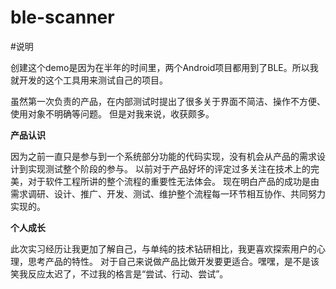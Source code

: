 ble-scanner
===========

#说明

创建这个demo是因为在半年的时间里，两个Android项目都用到了BLE。所以我就开发的这个工具用来测试自己的项目。

虽然第一次负责的产品，在内部测试时提出了很多关于界面不简洁、操作不方便、使用对象不明确等问题。
但是对我来说，收获颇多。

**产品认识**

因为之前一直只是参与到一个系统部分功能的代码实现，没有机会从产品的需求设计到实现测试整个阶段的参与。
以前对于产品好坏的评定过多关注在技术上的完美，对于软件工程所讲的整个流程的重要性无法体会。
现在明白产品的成功是由需求调研、设计、推广、开发、测试、维护整个流程每一环节相互协作、共同努力实现的。

**个人成长**

此次实习经历让我更加了解自己，与单纯的技术钻研相比，我更喜欢探索用户的心理，思考产品的特性。
对于自己来说做产品比做开发要更适合。嘿嘿，是不是该笑我反应太迟了，不过我的格言是“尝试、行动、尝试”。
